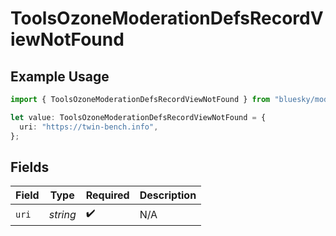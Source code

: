 # ToolsOzoneModerationDefsRecordViewNotFound

## Example Usage

```typescript
import { ToolsOzoneModerationDefsRecordViewNotFound } from "bluesky/models/components";

let value: ToolsOzoneModerationDefsRecordViewNotFound = {
  uri: "https://twin-bench.info",
};
```

## Fields

| Field              | Type               | Required           | Description        |
| ------------------ | ------------------ | ------------------ | ------------------ |
| `uri`              | *string*           | :heavy_check_mark: | N/A                |